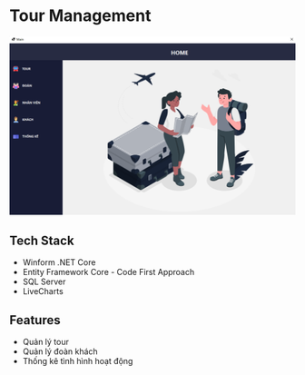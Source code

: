 
# Tour Management

![](https://raw.githubusercontent.com/nhipham9420/TourManagement/master/image/home.png)


## Tech Stack

- Winform .NET Core
- Entity Framework Core - Code First Approach
- SQL Server
- LiveCharts


## Features

- Quản lý tour
- Quản lý đoàn khách
- Thống kê tình hình hoạt động

